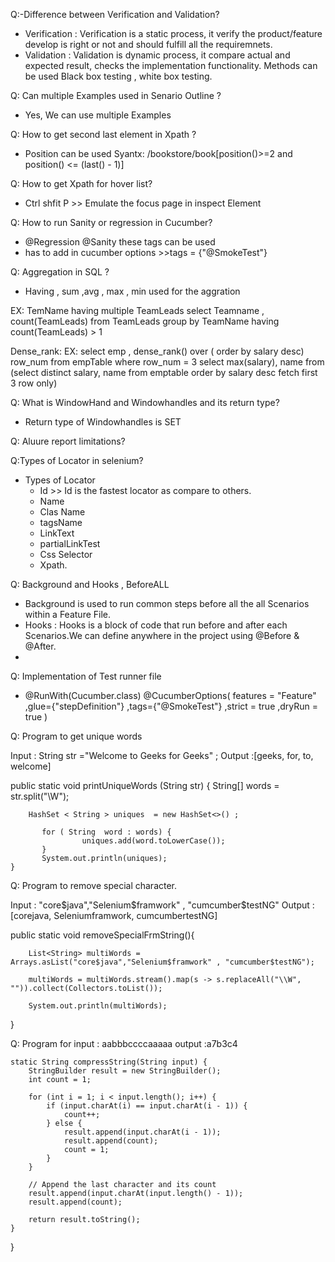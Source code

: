Q:-Difference between Verification and Validation?
- Verification : Verification is a static process, it verify the product/feature develop is right or not and should fulfill all the requiremnets.
- Validation : Validation is dynamic process, it compare actual and expected result, checks the implementation functionality. Methods can be used Black box testing , white box testing.

Q: Can multiple Examples used in Senario Outline ?
- Yes, We can use multiple Examples

Q: How to get second last element in Xpath ?
- Position can be used
  Syantx: /bookstore/book[position()>=2 and position() <= (last() - 1)]

Q: How to get Xpath for hover list?
- Ctrl shfit P >> Emulate the focus page  in inspect Element

Q: How to run Sanity or regression in Cucumber?
- @Regression @Sanity these tags can be used
- has to add in cucumber options >>tags = {"@SmokeTest"}

Q: Aggregation in SQL ?
- Having , sum ,avg , max , min used for the aggration
  
EX: TemName having multiple TeamLeads
select Teamname  , count(TeamLeads) from TeamLeads group by TeamName having count(TeamLeads) > 1

Dense_rank:
EX:
select emp , dense_rank() over ( order by salary desc) row_num from empTable where row_num = 3
select max(salary), name  from (select distinct salary, name from emptable order by salary desc fetch first 3 row only)

Q: What is WindowHand and Windowhandles and its return type?
- Return type of Windowhandles is SET

Q: Aluure report limitations?

Q:Types of Locator in selenium?
- Types of Locator
  - Id >> Id is the fastest locator as compare to others.
  - Name
  - Clas Name
  - tagsName
  - LinkText
  - partialLinkTest
  - Css Selector
  - Xpath.
 
Q: Background and Hooks , BeforeALL
-  Background is used to run common steps before all the all Scenarios within a Feature File.
-  Hooks : Hooks is a block of code that run before and after each Scenarios.We can define anywhere in the project using @Before & @After.
-  

Q: Implementation of Test runner file 
- @RunWith(Cucumber.class)
  @CucumberOptions(
   features = "Feature"
   ,glue={"stepDefinition"}
  ,tags={"@SmokeTest"}
   ,strict = true
   ,dryRun = true
)


Q: Program to get unique words 

 Input : String str ="Welcome to Geeks for Geeks" ;
 Output :[geeks, for, to, welcome]
 
 public static void printUniqueWords (String str) {
        String[] words = str.split("\\W");
        
        HashSet < String > uniques  = new HashSet<>() ;

           for ( String  word : words) {
                    uniques.add(word.toLowerCase());
           }
           System.out.println(uniques);
    }


Q: Program to remove special character.

Input : "core$java","Selenium$framwork" , "cumcumber$testNG"
Output : [corejava, Seleniumframwork, cumcumbertestNG]


public static void removeSpecialFrmString(){

        List<String> multiWords = Arrays.asList("core$java","Selenium$framwork" , "cumcumber$testNG");

        multiWords = multiWords.stream().map(s -> s.replaceAll("\\W", "")).collect(Collectors.toList());

        System.out.println(multiWords);

}


Q: Program for 
input : aabbbccccaaaaa
output :a7b3c4

    static String compressString(String input) {
        StringBuilder result = new StringBuilder();
        int count = 1;

        for (int i = 1; i < input.length(); i++) {
            if (input.charAt(i) == input.charAt(i - 1)) {
                count++;
            } else {
                result.append(input.charAt(i - 1));
                result.append(count);
                count = 1;
            }
        }

        // Append the last character and its count
        result.append(input.charAt(input.length() - 1));
        result.append(count);

        return result.toString();
    }
}

  

